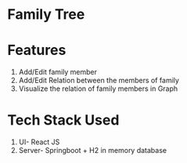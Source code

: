 # Family Tree

# Features 
1. Add/Edit family member
2. Add/Edit Relation between the members of family
3. Visualize the relation of family members in Graph

# Tech Stack Used
1. UI- React JS
2. Server- Springboot + H2 in memory database


